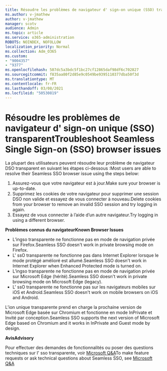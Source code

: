 ```yaml
---
title: Résoudre les problèmes de navigateur d' sign-on unique (SSO) transparent
ms.author: v-jmathew
author: v-jmathew
manager: scotv
audience: Admin
ms.topic: article
ms.service: o365-administration
ROBOTS: NOINDEX, NOFOLLOW
localization_priority: Normal
ms.collection: Adm_O365
ms.custom:
- "9004357"
- "9377"
ms.openlocfilehash: 507dc5a3bdc5f1bc27cf12865daf98df6c702827
ms.sourcegitcommit: f835aa80f2d85e9c0549be9395110377dba50f3d
ms.translationtype: MT
ms.contentlocale: fr-FR
ms.lasthandoff: 03/08/2021
ms.locfileid: "50530819"
---
```

# <a name="troubleshoot-seamless-single-sign-on-sso-browser-issues"></a><span data-ttu-id="b770b-102">Résoudre les problèmes de navigateur d' sign-on unique (SSO) transparent</span><span class="sxs-lookup"><span data-stu-id="b770b-102">Troubleshoot Seamless Single Sign-on (SSO) browser issues</span></span>

<span data-ttu-id="b770b-103">La plupart des utilisateurs peuvent résoudre leur problème de navigateur DSO transparent en suivant les étapes ci-dessous :</span><span class="sxs-lookup"><span data-stu-id="b770b-103">Most users are able to resolve their Seamless SSO browser issue using the steps below:</span></span>

1. <span data-ttu-id="b770b-104">Assurez-vous que votre navigateur est à jour.</span><span class="sxs-lookup"><span data-stu-id="b770b-104">Make sure your browser is up-to-date.</span></span>
2. <span data-ttu-id="b770b-105">Supprimez les cookies de votre navigateur pour supprimer une session DSO non valide et essayez de vous connecter à nouveau.</span><span class="sxs-lookup"><span data-stu-id="b770b-105">Delete cookies from your browser to remove an invalid SSO session and try logging in again.</span></span>
3. <span data-ttu-id="b770b-106">Essayez de vous connecter à l’aide d’un autre navigateur.</span><span class="sxs-lookup"><span data-stu-id="b770b-106">Try logging in using a different browser.</span></span>

<span data-ttu-id="b770b-107">**Problèmes connus du navigateur**</span><span class="sxs-lookup"><span data-stu-id="b770b-107">**Known Browser Issues**</span></span>

- <span data-ttu-id="b770b-108">L’ingso transparente ne fonctionne pas en mode de navigation privée sur Firefox.</span><span class="sxs-lookup"><span data-stu-id="b770b-108">Seamless SSO doesn't work in private browsing mode on Firefox.</span></span>
- <span data-ttu-id="b770b-109">L' ssO transparente ne fonctionne pas dans Internet Explorer lorsque le mode protégé amélioré est allumé.</span><span class="sxs-lookup"><span data-stu-id="b770b-109">Seamless SSO doesn't work in Internet Explorer when Enhanced Protected mode is turned on.</span></span>
- <span data-ttu-id="b770b-110">L’ingso transparente ne fonctionne pas en mode de navigation privée sur Microsoft Edge (hérité).</span><span class="sxs-lookup"><span data-stu-id="b770b-110">Seamless SSO doesn't work in private browsing mode on Microsoft Edge (legacy).</span></span>
- <span data-ttu-id="b770b-111">L' ssO transparente ne fonctionne pas sur les navigateurs mobiles sur iOS et Android.</span><span class="sxs-lookup"><span data-stu-id="b770b-111">Seamless SSO doesn't work on mobile browsers on iOS and Android.</span></span>

<span data-ttu-id="b770b-112">L’ion unique transparente prend en charge la prochaine version de Microsoft Edge basée sur Chromium et fonctionne en mode InPrivate et Invité par conception.</span><span class="sxs-lookup"><span data-stu-id="b770b-112">Seamless SSO supports the next version of Microsoft Edge based on Chromium and it works in InPrivate and Guest mode by design.</span></span>

<span data-ttu-id="b770b-113">**Avis**</span><span class="sxs-lookup"><span data-stu-id="b770b-113">**Advisory**</span></span>

<span data-ttu-id="b770b-114">Pour effectuer des demandes de fonctionnalités ou poser des questions techniques sur l' sso transparente, voir [Microsoft Q&A](https://docs.microsoft.com/answers/topics/azure-ad-single-sign-on.html)</span><span class="sxs-lookup"><span data-stu-id="b770b-114">To make feature requests or ask technical questions about Seamless SSO, see [Microsoft Q&A](https://docs.microsoft.com/answers/topics/azure-ad-single-sign-on.html)</span></span>
